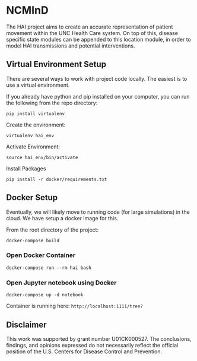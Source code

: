 # NCMInD

The HAI project aims to create an accurate representation of patient movement within the UNC Health Care system. On top of this, disease specific state modules can be appended to this location module, in order to model HAI transmissions and potential interventions. 


## Virtual Environment Setup

There are several ways to work with project code locally. The easiest is to use a virtual environment. 

If you already have python and pip installed on your computer, you can run the following from the repo directory:

```
pip install virtualenv
```

Create the environment:

```
virtualenv hai_env
```

Activate Environment:

```
source hai_env/bin/activate
```

Install Packages

```
pip install -r docker/requirements.txt
```

## Docker Setup

Eventually, we will likely move to running code (for large simulations) in the cloud. We have setup a docker image for this. 

From the root directory of the project:

`docker-compose build`

### Open Docker Container
`docker-compose run --rm hai bash`

### Open Jupyter notebook using Docker
`docker-compose up -d notebook`

Container is running here: `http://localhost:1111/tree?`


## Disclaimer

This work was supported by grant number U01CK000527. The conclusions, findings, and opinions expressed do not necessarily reflect the official position of the U.S. Centers for Disease Control and Prevention.